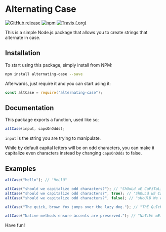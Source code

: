 # Alternating Case

[![GitHub release](https://img.shields.io/github/release/haykam821/Alternating-Case.svg?style=popout&label=github)](https://github.com/haykam821/Alternating-Case/releases/latest)
[![npm](https://img.shields.io/npm/v/alternating-case.svg?style=popout&colorB=red)](https://www.npmjs.com/package/alternating-case)
[![Travis (.org)](https://img.shields.io/travis/haykam821/Alternating-Case.svg?style=popout)](https://travis-ci.org/haykam821/Alternating-Case)

This is a simple Node.js package that allows you to create strings that alternate in case.

## Installation

To start using this package, simply install from NPM:

```bash
npm install alternating-case --save
```

Afterwards, just require it and you can start using it:

```js
const altCase = require("alternating-case");
```

## Documentation

This package exports a function, used like so;

```js
altCase(input, capsOnOdds);
```

`input` is the string you are trying to manipulate.

While by default capital letters will be on odd characters, you can make it capitalize even characters instead by changing `capsOnOdds` to false.

## Examples

```javascript
altCase("hello"); // "HeLlO"

altCase("should we capitalize odd characters?"); // "ShOuLd wE CaPiTaLiZe oDd cHaRaCtErS?"
altCase("should we capitalize odd characters?", true); // "ShOuLd wE CaPiTaLiZe oDd cHaRaCtErS?"
altCase("should we capitalize odd characters?", false); // "sHoUlD We cApItAlIzE OdD ChArAcTeRs?"

altCase("The quick, brown fox jumps over the lazy dog."); // "ThE QuIcK, bRoWn fOx jUmPs oVeR ThE LaZy dOg."

altCase("Native methods ensure áccents are preserved."); // "NaTiVe mEtHoDs eNsUrE ÁcCeNtS ArE PrEsErVeD."
```

Have fun!
